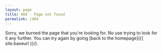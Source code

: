 ```yaml
---
layout: page
title: 404 - Page not found
permalink: /404
---
```


Sorry, we burned the page that you're looking for. No use trying to look for it any further. You can try again by going [back to the homepage]({{ site.baseurl }}/).